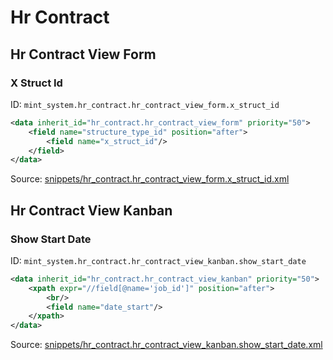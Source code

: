 # Hr Contract
## Hr Contract View Form  
### X Struct Id  
ID: `mint_system.hr_contract.hr_contract_view_form.x_struct_id`  
```xml
<data inherit_id="hr_contract.hr_contract_view_form" priority="50">
    <field name="structure_type_id" position="after">
        <field name="x_struct_id"/>
    </field>
</data>

```
Source: [snippets/hr_contract.hr_contract_view_form.x_struct_id.xml](https://github.com/Mint-System/Odoo-Build/tree/main/snippets/hr_contract.hr_contract_view_form.x_struct_id.xml)

## Hr Contract View Kanban  
### Show Start Date  
ID: `mint_system.hr_contract.hr_contract_view_kanban.show_start_date`  
```xml
<data inherit_id="hr_contract.hr_contract_view_kanban" priority="50">
    <xpath expr="//field[@name='job_id']" position="after">
        <br/>
        <field name="date_start"/>
    </xpath>
</data>

```
Source: [snippets/hr_contract.hr_contract_view_kanban.show_start_date.xml](https://github.com/Mint-System/Odoo-Build/tree/main/snippets/hr_contract.hr_contract_view_kanban.show_start_date.xml)

